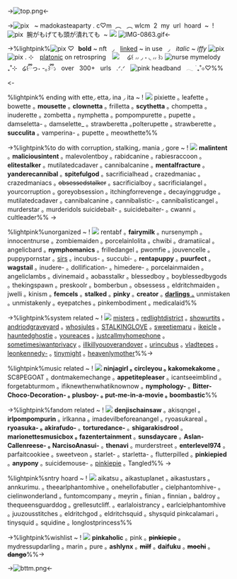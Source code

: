 ->![top.png](https://i.postimg.cc/qvZ9CwWv/top.png)<-

->![pix](https://autism.crd.co/assets/images/gallery02/d1c49f35_original.gif?v=69d6a439) ‎ ‎ ~ madokasteaparty . c♡m  ‎  ︵  ‎  ‎   ‎‎‎︵  wlcm  ‎  2  ‎  my ‎ url ‎ hoard ‎ ~ ‎ !
![pix](https://autism.crd.co/assets/images/gallery02/b7ce7765_original.gif?v=69d6a439)   ‎ 腕がもげても頭が潰れても  ‎ ~ ![](https://autism.crd.co/assets/images/gallery01/65337354_original.png?v=69d6a439) 
![IMG-0863.gif](https://i.postimg.cc/4xCfhJc0/IMG-0863.gif)<-

->%lightpink%![pix](https://wilardo.crd.co/assets/images/gallery14/9c41eca2_original.gif?v=bca827db) ♡ **bold** ~ nft  ‎  ‎ ◞  [linked]() ~ in use  ‎  ‎ ◞  *italic* ~ *iffy* ![pix](https://autism.crd.co/assets/images/gallery02/939f07ee_original.png?v=69d6a439) 
![pix](https://tomomi.neocities.org/pixeles/66.png) . ⊹　[platonic](https://retrospring.net/@platonic) on retrospring　![](https://tomomi.neocities.org/pixeles/93.gif) 　໒꒰ ៸៸ ◞ ˕ ◟ ៸៸ ꒱১
 ![nurse mymelody](https://i.postimg.cc/x8xSNKdw/nrs_mldy.gif)  ‎  ‎  ₊˚⊹    ‎  ‎  ໒꒰ྀིっ˕ -｡꒱ྀི১   ‎  ‎  over   ‎  ‎  300+   ‎  ‎  urls   ‎  ‎ .ᐟ.ᐟ    ‎  ‎   ![pink headband](https://i.postimg.cc/Dyp2SKJS/hd_bnd.gif)    ‎  ‎  𓂃 ࣪ ₊˚⊹♡%%<-

%lightpink% ending with ette◞  etta◞  ina ◞  ita ~ ! ![](https://tomomi.neocities.org/pixeles/103.gif)
pixiette ｡ leafette ｡ bowette ｡ **mousette** ｡ **clownetta** ｡ frilletta ｡ **scythetta** ｡ chompetta ｡ inuderette ｡ zombetta ｡ nymphetta ｡  pompompurette ｡ pupette  ｡  damseletta-  ｡ damselette_   ｡  strawberetta  ｡polterupette  ｡ strawberette   ｡  **succulita**  ｡  vamperina-  ｡ pupette  ｡  meowthette%%

->%lightpink%to do with corruption◞  stalking◞  mania ◞  gore ~ ! ![](https://tomomi.neocities.org/pixeles/103.gif)
**malintent**  ｡ **maliciousintent** ｡  malevolentboy ｡  rabidcanine ｡  rabiesraccoon ｡  **elitestalker** ｡ mutilatedcadaver ｡  cannibalcanine ｡  **mentalfracture** ｡  **yanderecannibal** ｡  **spitefulgod** ｡  sacrificialhead ｡  crazedmaniac ｡  crazedmaniacs ｡  ~~obsessedstalker~~ ｡  sacrificialboy  ｡  sacrificialangel  ｡  yourcorruption  ｡   goreyobsession  ｡  itchingforrevenge  ｡  decayinggrudge  ｡  mutilatedcadaver  ｡  cannibalcanine  ｡  cannibalistic-  ｡  cannibalisticangel ｡  murderstar  ｡  murderidols suicidebait- ｡ suicidebaiter-  ｡ cwanni ｡ cultleader%% -> 

%lightpink%unorganized ~ ! ![](https://tomomi.neocities.org/pixeles/103.gif)
rentabf  ｡  **fairymilk**  ｡  nursenymph  ｡  innocentnurse   ｡ zombiemaiden  ｡  porcelainlolita   ｡ chwibi   ｡ dramatiical ｡ angelicbard ｡  **nymphomanics** ｡ frilledangel  ｡  pwomfie  ｡  jouvencelle  ｡  puppypornstar  ｡ [sirs](/sirs) ｡  incubus-  ｡  succubi- ｡   **rentapuppy** ｡  **puurfect** ｡  **wagstail**  ｡  inudere-  ｡  dollification-  ｡ himedere- ｡ porcelainmaiden ｡ angeliclambs ｡ divinemaid ｡ aobasstalkr ｡  blessedboy  ｡ boyblessedbygods  ｡  thekingspawn  ｡  preskoolr ｡ bomberbun ｡ obsessess ｡ eldritchmaiden ｡ jwelli ｡ kinism ｡ **femcels** ｡ **stalked** ｡ **pinky** ｡ **creator** ｡ [**darlings** ｡](https://rentry.co/darlings) unmistaken ｡ unmistakenly ｡ eyepatches ｡ pinkembodiment ｡ medicalaid%%

->%lightpink%system related ~ ! ![](https://tomomi.neocities.org/pixeles/103.gif)
[misters](https://rentry.org/misters)  ｡    [redlightdistrict](https://rentry.org/redlightdistrict)  ｡    [showurtits](https://rentry.org/showurtits)  ｡    [andriodgraveyard](https://rentry.org/androidgraveyard)  ｡    [whosjules](https://rentry.org/whosjules)  ｡    [STALKINGLOVE](https://rentry.org/STALKINGLOVE)  ｡    [sweetiemaru](https://rentry.org/sweetiemaru)  ｡    [ikeicle](https://rentry.org/ikeicle)  ｡    [hauntedghostie](https://rentry.org/hauntedghostie)  ｡    [youreaces](https://rentry.org/youreaces)  ｡    [justcallmyhomephone](https://rentry.org/justcallmyhomephone)  ｡    [sometimesiwantprivacy](https://rentry.org/sometimesiwantprivacy)  ｡    [illkillyouoverandover](https://rentry.org/illkillyouoverandover)  ｡    [urincubus](https://rentry.org/urincubus)  ｡    [vladtepes](https://rentry.org/vladtepes)  ｡    [leonkennedy-](/leonkennedy-)  ｡    [tinymight](/tinymight)  ｡    [heavenlymother](/heavenlymother)%%->

%lightpink%music related ~ ! ![](https://tomomi.neocities.org/pixeles/103.gif)
**ninjagirl   ｡ circleyou  ｡  kakomekakome**  ｡ SC8PEGOAT  ｡  dontmakemechange  ｡  **appetitepleaser**  ｡  icantseeimblind  ｡  forgetabturmom  ｡  ifiknewthenwhatiknownow  ｡  **nymphology-**  ｡  **Bitter-Choco-Decoration-  ｡  plusboy-  ｡  put-me-in-a-movie  ｡  boombastic**%%

->%lightpink%fandom related ~ ! ![](https://tomomi.neocities.org/pixeles/103.gif)
**denjischainsaw**  ｡  akisqngel  ｡  **irlpompompurin**  ｡  irlkanna  ｡  imadevilbeforeanangel  ｡  ryoasukareal  ｡  **ryoasuka-  ｡  akirafudo-**  ｡  **torturedance-**  ｡  **shigarakisdrool**  ｡  **marionettesmusicbox  ｡  fazentertainment**  ｡  **sunsdaycare**  ｡  **Aslan-Callenreese-  ｡  NarcisoAnasui-**  ｡  **thenavi**  ｡  murderstreet  ｡  **enterlevel974**  ｡  parfaitcookiee  ｡  sweetveon  ｡  starlet-  ｡  starletta-  ｡  flutterpilled  ｡  **pinkiepied**  ｡  **anypony** ｡ suicidemouse- ｡ [pinkiepie](https://rentry.org/pinkiepie) ｡ Tangled%% ->

%lightpink%sntry hoard ~ ! ![](https://tomomi.neocities.org/pixeles/103.gif)
aikatsu ｡ aikastuplanet ｡ aikastustars ｡ annkurimu. ｡ theearlphantomhive ｡ onehellofabutler ｡ cielphantomhive- ｡  cielinwonderland ｡ funtomcompany ｡ meyrin ｡ finian ｡ finnian ｡ baldroy ｡ thequeensguarddog ｡ grellesutcliff. ｡  earlaloistrancy ｡  earlcielphantomhive ｡ juuzousstitches ｡ eldritchgod ｡ eldritchsquid ｡ shysquid pinkcalamari ｡ tinysquid ｡ squidine ｡ longlostprincess%%

->%lightpink%wishlist ~ ! ![](https://tomomi.neocities.org/pixeles/103.gif)
**pinkaholic**  ｡  pink  ｡  ~~**pinkiepie**~~  ｡  mydressupdarling  ｡  marin  ｡  pure  ｡  **ashlynx** ｡  ~~**milf**~~  ｡  **daifuku**  ｡  ~~**mochi**~~ ｡  ~~**dango**~~%%->

->![bttm.png](https://i.postimg.cc/MpGCTNPL/bttm.png)<-